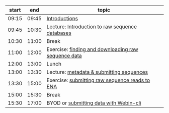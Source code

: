 
| start 	| end   	| topic                                               	|
|-------	|-------	|-----------------------------------------------------	|
| 09:15 	| 09:45 	| [Introductions](course_content/introduction.md)                                       	|
| 09:45 	| 10:30 	| Lecture: [Introduction to raw sequence databases](course_content/introduction.md)     	|
| 10:30 	| 11:00 	| Break                                               	|
| 11:00 	| 12:00 	| Exercise: [finding and downloading raw sequence data](course_content/finding_downloading.md) 	|
| 12:00 	| 13:00 	| Lunch                                               	|
| 13:00 	| 13:30 	| Lecture: [metadata & submitting sequences](course_content/submitting.md)            	|
| 13:30 	| 15:00 	| Exercise: [submitting raw sequence reads to ENA](course_content/submitting.md)      	|
| 15:00 	| 15:30 	| Break                                               	|
| 15:30 	| 17:00 	| BYOD or [submitting data with Webin-cli](course_content/webin_cli.md)              	|
